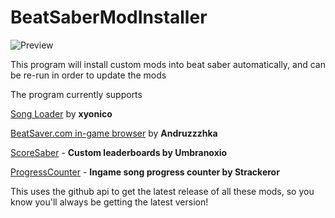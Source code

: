 # BeatSaberModInstaller
![Preview](https://i.imgur.com/xlcIpOB.png)

This program will install custom mods into beat saber automatically, and can be re-run in order to update the mods

The program currently supports

[Song Loader](https://github.com/xyonico/BeatSaberSongLoader/releases) by **xyonico**

[BeatSaver.com in-game browser](https://github.com/andruzzzhka/BeatSaverDownloader) by **Andruzzzhka**

[ScoreSaber](https://github.com/Umbranoxio/ScoreSaber) - **Custom leaderboards by Umbranoxio**

[ProgressCounter](https://github.com/Strackeror/BeatSaberProgressCounter) - **Ingame song progress counter by Strackeror**

This uses the github api to get the latest release of all these mods, so you know you'll always be getting the latest version!
